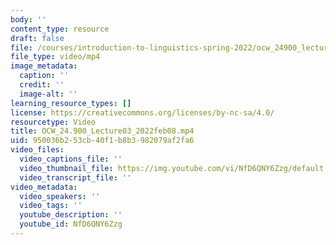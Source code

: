 ```yaml
---
body: ''
content_type: resource
draft: false
file: /courses/introduction-to-linguistics-spring-2022/ocw_24900_lecture03_2022feb08_360p_16_9.mp4
file_type: video/mp4
image_metadata:
  caption: ''
  credit: ''
  image-alt: ''
learning_resource_types: []
license: https://creativecommons.org/licenses/by-nc-sa/4.0/
resourcetype: Video
title: OCW_24.900_Lecture03_2022feb08.mp4
uid: 950036b2-53cb-40f1-b8b3-982079af2fa6
video_files:
  video_captions_file: ''
  video_thumbnail_file: https://img.youtube.com/vi/NfD6QNY6Zzg/default.jpg
  video_transcript_file: ''
video_metadata:
  video_speakers: ''
  video_tags: ''
  youtube_description: ''
  youtube_id: NfD6QNY6Zzg
---
```

